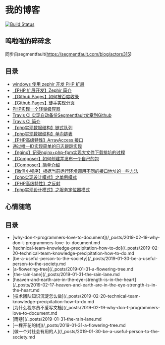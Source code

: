 # 我的博客  

[![Build Status](https://travis-ci.org/actors315/actors315.github.io.svg?branch=master)](https://travis-ci.org/actors315/actors315.github.io)  

## 呜啦啦的碎碎念  

同步自segmentfault(https://segmentfault.com/blog/actors315)  

## 目录  
- [windows 使用 zephir 开发 PHP 扩展](/blog/markdown/windows%20使用%20zephir%20开发%20PHP%20扩展.md)
- [【PHP 扩展开发】Zephir 简介](/blog/markdown/【PHP%20扩展开发】Zephir%20简介.md)
- [【Github Pages】如何被百度收录](/blog/markdown/【Github%20Pages】如何被百度收录.md)
- [【Github Pages】徒手实现分页](/blog/markdown/【Github%20Pages】徒手实现分页.md)
- [PHP实现一个轻量级容器](/blog/markdown/PHP实现一个轻量级容器.md)
- [Travis CI 实现自动备份Segmentfault文章到Github](/blog/markdown/Travis%20CI%20实现自动备份Segmentfault文章到Github.md)
- [Travis CI 简介](/blog/markdown/Travis%20CI%20简介.md)
- [【php实现数据结构】链式队列](/blog/markdown/【php实现数据结构】链式队列.md)
- [【php实现数据结构】单向链表](/blog/markdown/【php实现数据结构】单向链表.md)
- [【PHP高级特性】ArrayAccess 接口](/blog/markdown/【PHP高级特性】ArrayAccess%20接口.md)
- [通过唯一ID实现简单的日志跟踪实现](/blog/markdown/通过唯一ID实现简单的日志跟踪实现.md)
- [【nginx】记录nginx+php-fpm实现大文件下载排坑的过程](/blog/markdown/【nginx】记录nginx+php-fpm实现大文件下载排坑的过程.md)
- [【Composer】如何创建并发布一个自己的包](/blog/markdown/【Composer】如何创建并发布一个自己的包.md)
- [【Composer】简单介绍](/blog/markdown/【Composer】简单介绍.md)
- [【微信小程序】根据当前运行环境调用不同的接口地址的一些方法](/blog/markdown/【微信小程序】根据当前运行环境调用不同的接口地址的一些方法.md)
- [【php实现设计模式】之单例模式](/blog/markdown/【php实现设计模式】之单例模式.md)
- [【PHP高级特性】之反射](/blog/markdown/【PHP高级特性】之反射.md)
- [【php实现设计模式】之服务定位器模式](/blog/markdown/【php实现设计模式】之服务定位器模式.md)


## 心情随笔  

## 目录  
- [why-don-t-programmers-love-to-document](/_posts/2019-02-19-why-don-t-programmers-love-to-document.md
- [technical-team-knowledge-precipitation-how-to-do](/_posts/2019-02-20-technical-team-knowledge-precipitation-how-to-do.md
- [be-a-useful-person-to-the-society](/_posts/2019-01-30-be-a-useful-person-to-the-society.md
- [a-flowering-tree](/_posts/2019-01-31-a-flowering-tree.md
- [the-rain-lane](/_posts/2019-01-31-the-rain-lane.md
- [heaven-and-earth-are-in-the-eye-strength-is-in-the-heart](/_posts/2019-02-17-heaven-and-earth-are-in-the-eye-strength-is-in-the-heart.md
- [技术团队知识沉淀怎么做](/_posts/2019-02-20-technical-team-knowledge-precipitation-how-to-do.md
- [为什么程序员不爱写文档](/_posts/2019-02-19-why-don-t-programmers-love-to-document.md
- [雨巷](/_posts/2019-01-31-the-rain-lane.md
- [一棵开花的树](/_posts/2019-01-31-a-flowering-tree.md
- [做一个对社会有用的人](/_posts/2019-01-30-be-a-useful-person-to-the-society.md
